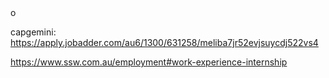 <!-- SPDX-License-Identifier: zlib-acknowledgement -->o
capgemini: https://apply.jobadder.com/au6/1300/631258/meliba7jr52evjsuycdj522vs4

https://www.ssw.com.au/employment#work-experience-internship
